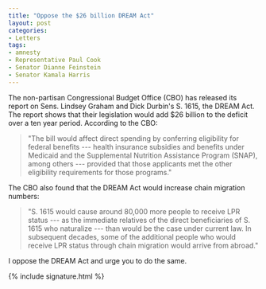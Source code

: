 ```yaml
---
title: "Oppose the $26 billion DREAM Act"
layout: post
categories:
- Letters
tags:
- amnesty
- Representative Paul Cook
- Senator Dianne Feinstein
- Senator Kamala Harris
---
```


The non-partisan Congressional Budget Office (CBO) has released its report on Sens. Lindsey Graham and Dick Durbin's S. 1615, the DREAM Act. The report shows that their legislation would add $26 billion to the deficit over a ten year period. According to the CBO:

> "The bill would affect direct spending by conferring eligibility for federal benefits --- health insurance subsidies and benefits under Medicaid and the Supplemental Nutrition Assistance Program (SNAP), among others --- provided that those applicants met the other eligibility requirements for those programs."

The CBO also found that the DREAM Act would increase chain migration numbers:

> "S. 1615 would cause around 80,000 more people to receive LPR status --- as the immediate relatives of the direct beneficiaries of S. 1615 who naturalize --- than would be the case under current law. In subsequent decades, some of the additional people who would receive LPR status through chain migration would arrive from abroad."

I oppose the DREAM Act and urge you to do the same.

{% include signature.html %}
